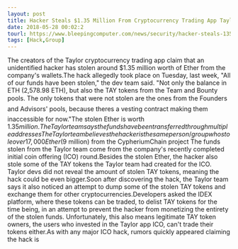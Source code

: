 ```yaml
---
layout: post
title: Hacker Steals $1.35 Million From Cryptocurrency Trading App Taylor
date: 2018-05-28 00:02:2
tourl: https://www.bleepingcomputer.com/news/security/hacker-steals-135-million-from-cryptocurrency-trading-app-taylor/
tags: [Hack,Group]
---
```

The creators of the Taylor cryptocurrency trading app claim that an unidentified hacker has stolen around $1.35 million worth of Ether from the company's wallets.The hack allegedly took place on Tuesday, last week, "All of our funds have been stolen," the dev team said. "Not only the balance in ETH (2,578.98 ETH), but also the TAY tokens from the Team and Bounty pools. The only tokens that were not stolen are the ones from the Founders and Advisors' pools, because theres a vesting contract making them inaccessible for now."The stolen Ether is worth $1.35 million. The Taylor team says the funds have been transferred through multiple addresses The Taylor team believes the hacker is the same person/group who stole over 17,000 Ether ($9 million) from the CypheriumChain project The funds stolen from the Taylor team come from the company's recently completed initial coin offering (ICO) round.Besides the stolen Ether, the hacker also stole some of the TAY tokens the Taylor team had created for the ICO. Taylor devs did not reveal the amount of stolen TAY tokens, meaning the hack could be even bigger.Soon after discovering the hack, the Taylor team says it also noticed an attempt to dump some of the stolen TAY tokens and exchange them for other cryptocurrencies.Developers asked the IDEX platform, where these tokens can be traded, to delist TAY tokens for the time being, in an attempt to prevent the hacker from monetizing the entirety of the stolen funds. Unfortunately, this also means legitimate TAY token owners, the users who invested in the Taylor app ICO, can't trade their tokens either.As with any major ICO hack, rumors quickly appeared claiming the hack is 